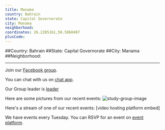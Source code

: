 ```yaml
---
title: Manama
country: Bahrain
state: Capital Governorate
city: Manama
neighborhood: 
coordinates: 26.2285161,50.5860497
plusCode:
---
```


##Country: Bahrain
##State: Capital Governorate
##City: Manama
##Neighborhood: 
*****
Join our [Facebook group](https://www.facebook.com/groups/free.code.camp.manama).

You can chat with us on [chat app]().

Our Group leader is [leader]()

Here are some pictures from our recent events:
![study-group-image]()

Here's a stream of one of our recent events:
[video hosting platform embed]

We have events every Tuesday. You can RSVP for an event on [event platform]().
